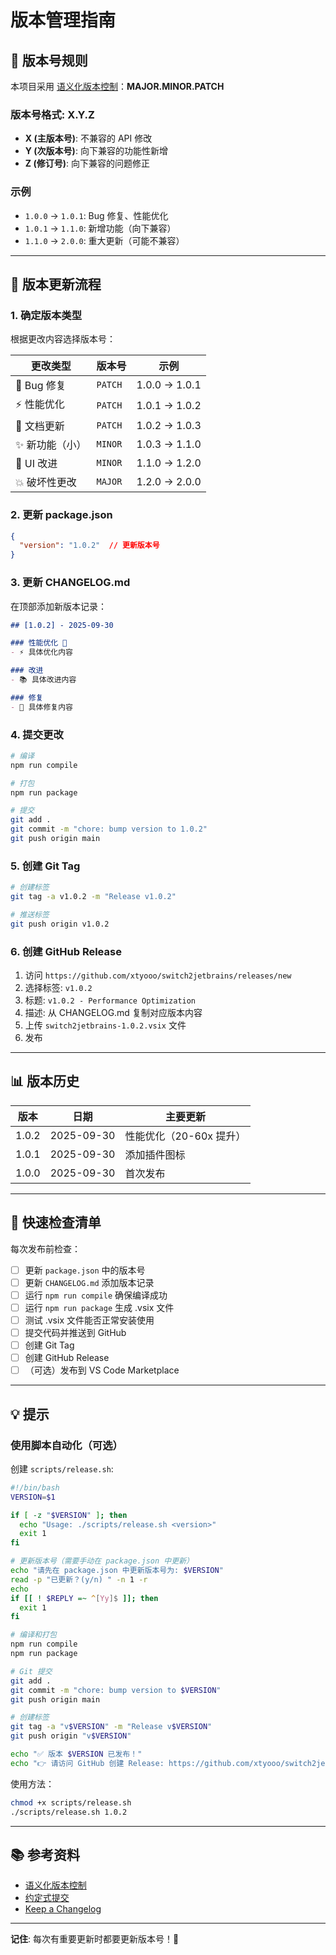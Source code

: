 # 版本管理指南

## 📌 版本号规则

本项目采用 [语义化版本控制](https://semver.org/lang/zh-CN/)：**MAJOR.MINOR.PATCH**

### 版本号格式: X.Y.Z

- **X (主版本号)**: 不兼容的 API 修改
- **Y (次版本号)**: 向下兼容的功能性新增
- **Z (修订号)**: 向下兼容的问题修正

### 示例

- `1.0.0` → `1.0.1`: Bug 修复、性能优化
- `1.0.1` → `1.1.0`: 新增功能（向下兼容）
- `1.1.0` → `2.0.0`: 重大更新（可能不兼容）

---

## 🔄 版本更新流程

### 1. 确定版本类型

根据更改内容选择版本号：

| 更改类型 | 版本号 | 示例 |
|---------|--------|------|
| 🐛 Bug 修复 | `PATCH` | 1.0.0 → 1.0.1 |
| ⚡ 性能优化 | `PATCH` | 1.0.1 → 1.0.2 |
| 📝 文档更新 | `PATCH` | 1.0.2 → 1.0.3 |
| ✨ 新功能（小） | `MINOR` | 1.0.3 → 1.1.0 |
| 🎨 UI 改进 | `MINOR` | 1.1.0 → 1.2.0 |
| 💥 破坏性更改 | `MAJOR` | 1.2.0 → 2.0.0 |

### 2. 更新 package.json

```json
{
  "version": "1.0.2"  // 更新版本号
}
```

### 3. 更新 CHANGELOG.md

在顶部添加新版本记录：

```markdown
## [1.0.2] - 2025-09-30

### 性能优化 🚀
- ⚡ 具体优化内容

### 改进
- 📚 具体改进内容

### 修复
- 🐛 具体修复内容
```

### 4. 提交更改

```bash
# 编译
npm run compile

# 打包
npm run package

# 提交
git add .
git commit -m "chore: bump version to 1.0.2"
git push origin main
```

### 5. 创建 Git Tag

```bash
# 创建标签
git tag -a v1.0.2 -m "Release v1.0.2"

# 推送标签
git push origin v1.0.2
```

### 6. 创建 GitHub Release

1. 访问 `https://github.com/xtyooo/switch2jetbrains/releases/new`
2. 选择标签: `v1.0.2`
3. 标题: `v1.0.2 - Performance Optimization`
4. 描述: 从 CHANGELOG.md 复制对应版本内容
5. 上传 `switch2jetbrains-1.0.2.vsix` 文件
6. 发布

---

## 📊 版本历史

| 版本 | 日期 | 主要更新 |
|------|------|----------|
| 1.0.2 | 2025-09-30 | 性能优化（20-60x 提升） |
| 1.0.1 | 2025-09-30 | 添加插件图标 |
| 1.0.0 | 2025-09-30 | 首次发布 |

---

## 🎯 快速检查清单

每次发布前检查：

- [ ] 更新 `package.json` 中的版本号
- [ ] 更新 `CHANGELOG.md` 添加版本记录
- [ ] 运行 `npm run compile` 确保编译成功
- [ ] 运行 `npm run package` 生成 .vsix 文件
- [ ] 测试 .vsix 文件能否正常安装使用
- [ ] 提交代码并推送到 GitHub
- [ ] 创建 Git Tag
- [ ] 创建 GitHub Release
- [ ] （可选）发布到 VS Code Marketplace

---

## 💡 提示

### 使用脚本自动化（可选）

创建 `scripts/release.sh`:

```bash
#!/bin/bash
VERSION=$1

if [ -z "$VERSION" ]; then
  echo "Usage: ./scripts/release.sh <version>"
  exit 1
fi

# 更新版本号（需要手动在 package.json 中更新）
echo "请先在 package.json 中更新版本号为: $VERSION"
read -p "已更新？(y/n) " -n 1 -r
echo
if [[ ! $REPLY =~ ^[Yy]$ ]]; then
  exit 1
fi

# 编译和打包
npm run compile
npm run package

# Git 提交
git add .
git commit -m "chore: bump version to $VERSION"
git push origin main

# 创建标签
git tag -a "v$VERSION" -m "Release v$VERSION"
git push origin "v$VERSION"

echo "✅ 版本 $VERSION 已发布！"
echo "👉 请访问 GitHub 创建 Release: https://github.com/xtyooo/switch2jetbrains/releases/new"
```

使用方法：
```bash
chmod +x scripts/release.sh
./scripts/release.sh 1.0.2
```

---

## 📚 参考资料

- [语义化版本控制](https://semver.org/lang/zh-CN/)
- [约定式提交](https://www.conventionalcommits.org/zh-hans/)
- [Keep a Changelog](https://keepachangelog.com/zh-CN/)

---

**记住**: 每次有重要更新时都要更新版本号！🎯
